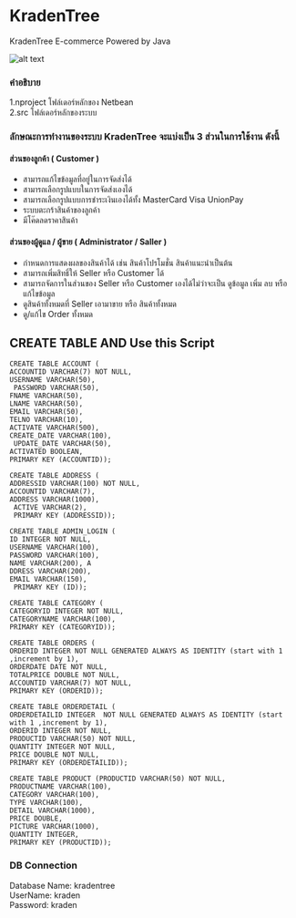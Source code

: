 # KradenTree
KradenTree E-commerce  Powered by Java 

![alt text](https://serving.photos.photobox.com/1066405870f67ba34ba9e6070f6a61b9585571382239a316778616bc45676ca7285f065e.jpg)

### คำอธิบาย <br>
1.nproject โฟล์เดอร์หลักของ Netbean <br>
2.src โฟล์เดอร์หลักของระบบ <br>




 ### ลักษณะการทำงานของระบบ KradenTree จะแบ่งเป็น 3 ส่วนในการใช้งาน ดังนี้  <br>

#### ส่วนของลูกค้า ( Customer )<br>
- สามารถแก้ไขข้อมูลที่อยู่ในการจัดส่งได้<br>
- สามารถเลือกรูปแบบในการจัดส่งเองได้<br>
- สามารถเลือกรูปแบบการชำระเงินเองได้ทั้ง MasterCard Visa UnionPay<br>
- ระบบตะกร้าสินค้าของลูกค้า<br>
- มีโค๊ดลดราคาสินค้า<br>
#### ส่วนของผู้ดูแล / ผู้ขาย ( Administrator / Saller ) <br>
- กำหนดการแสดงผลของสินค้าได้ เช่น สินค้าโปรโมชั่น สินค้าแนะนำเป็นต้น <br>
- สามารถเพิ่มสิทธิ์ให้ Seller หรือ Customer ได้<br>
- สามารถจัดการในส่วนของ Seller หรือ Customer เองได้ไม่ว่าจะเป็น ดูข้อมูล เพิ่ม ลบ หรือ แก้ไขข้อมูล<br>
- ดูสินค้าทั้งหมดที่ Seller เอามาขาย หรือ สินค้าทั้งหมด<br>
- ดู/แก้ไข Order ทั้งหมด<br>

## CREATE TABLE AND Use this Script
```
CREATE TABLE ACCOUNT (
ACCOUNTID VARCHAR(7) NOT NULL,
USERNAME VARCHAR(50),
 PASSWORD VARCHAR(50),
FNAME VARCHAR(50),
LNAME VARCHAR(50),
EMAIL VARCHAR(50),
TELNO VARCHAR(10),
ACTIVATE VARCHAR(500),
CREATE_DATE VARCHAR(100),
 UPDATE_DATE VARCHAR(50),
ACTIVATED BOOLEAN,
PRIMARY KEY (ACCOUNTID));

CREATE TABLE ADDRESS (
ADDRESSID VARCHAR(100) NOT NULL,
ACCOUNTID VARCHAR(7),
ADDRESS VARCHAR(1000),
 ACTIVE VARCHAR(2),
 PRIMARY KEY (ADDRESSID));

CREATE TABLE ADMIN_LOGIN (
ID INTEGER NOT NULL,
USERNAME VARCHAR(100),
PASSWORD VARCHAR(100),
NAME VARCHAR(200), A
DDRESS VARCHAR(200),
EMAIL VARCHAR(150),
 PRIMARY KEY (ID));

CREATE TABLE CATEGORY (
CATEGORYID INTEGER NOT NULL,
CATEGORYNAME VARCHAR(100),
PRIMARY KEY (CATEGORYID));

CREATE TABLE ORDERS (
ORDERID INTEGER NOT NULL GENERATED ALWAYS AS IDENTITY (start with 1 ,increment by 1),
ORDERDATE DATE NOT NULL,
TOTALPRICE DOUBLE NOT NULL,
ACCOUNTID VARCHAR(7) NOT NULL,
PRIMARY KEY (ORDERID));

CREATE TABLE ORDERDETAIL (
ORDERDETAILID INTEGER  NOT NULL GENERATED ALWAYS AS IDENTITY (start with 1 ,increment by 1),
ORDERID INTEGER NOT NULL,
PRODUCTID VARCHAR(50) NOT NULL,
QUANTITY INTEGER NOT NULL,
PRICE DOUBLE NOT NULL,
PRIMARY KEY (ORDERDETAILID));

CREATE TABLE PRODUCT (PRODUCTID VARCHAR(50) NOT NULL,
PRODUCTNAME VARCHAR(100),
CATEGORY VARCHAR(100),
TYPE VARCHAR(100),
DETAIL VARCHAR(1000),
PRICE DOUBLE,
PICTURE VARCHAR(1000),
QUANTITY INTEGER,
PRIMARY KEY (PRODUCTID));
```

### DB Connection <br>
Database Name: kradentree <br>
UserName: kraden <br>
Password: kraden  <br>



